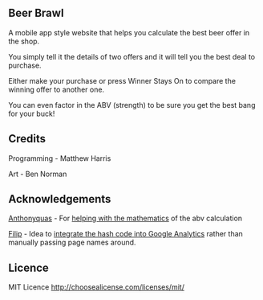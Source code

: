 Beer Brawl
----------

A mobile app style website that helps you calculate the best beer offer in the shop.

You simply tell it the details of two offers and it will tell you the best deal to purchase.

Either make your purchase or press Winner Stays On to compare the winning offer to another one.

You can even factor in the ABV (strength) to be sure you get the best bang for your buck!



Credits
-------
Programming - Matthew Harris

Art - Ben Norman



Acknowledgements
----------------
[Anthonyquas](http://math.stackexchange.com/users/30865/anthonyquas) - For [helping with the mathematics](http://math.stackexchange.com/questions/163016/how-to-calculate-the-winning-special-offer) of the abv calculation

[Filip](http://stackoverflow.com/users/503180/filip) - Idea to [integrate the hash code into Google Analytics](http://stackoverflow.com/questions/8848579/how-to-integrate-google-analytics-into-a-jquerymobile-website) rather than manually passing page names around.



Licence
-------
MIT Licence
http://choosealicense.com/licenses/mit/